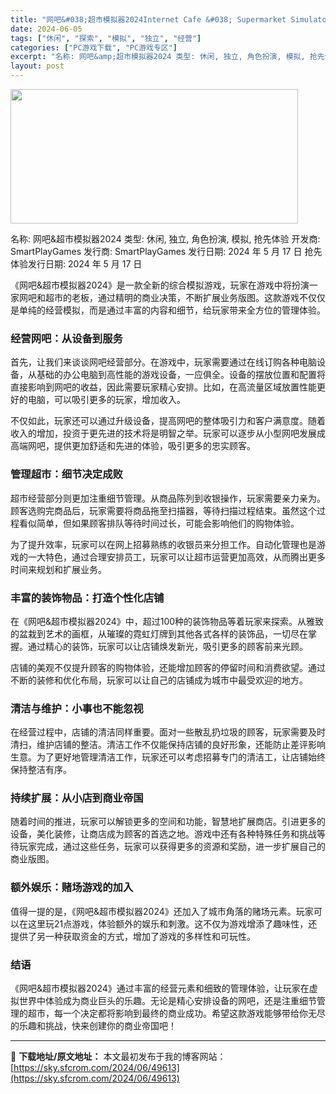 ```yaml
---
title: "网吧&#038;超市模拟器2024Internet Cafe &#038; Supermarket Simulator 2024 v0.1.A5"
date: 2024-06-05
tags: ["休闲", "探索", "模拟", "独立", "经营"]
categories: ["PC游戏下载", "PC游戏专区"]
excerpt: "名称: 网吧&amp;超市模拟器2024 类型: 休闲, 独立, 角色扮演, 模拟, 抢先体验 开发商: SmartPlayGames 发行商: SmartPlayGames 发行日期: 2024 年 5 月 17 日 抢先体验发行日期: 2024 年 5 月 17 日 《网吧&amp;超市模拟器2&hellip;"
layout: post
---
```


<img class="aligncenter size-full wp-image-49614" src="https://sky.sfcrom.com/wp-content/uploads/2024/06/2024060422442164.webp" alt="" width="460" height="215" />

名称: 网吧&amp;超市模拟器2024
类型: 休闲, 独立, 角色扮演, 模拟, 抢先体验
开发商: SmartPlayGames
发行商: SmartPlayGames
发行日期: 2024 年 5 月 17 日
抢先体验发行日期: 2024 年 5 月 17 日

《网吧&amp;超市模拟器2024》是一款全新的综合模拟游戏，玩家在游戏中将扮演一家网吧和超市的老板，通过精明的商业决策，不断扩展业务版图。这款游戏不仅仅是单纯的经营模拟，而是通过丰富的内容和细节，给玩家带来全方位的管理体验。

### 经营网吧：从设备到服务

首先，让我们来谈谈网吧经营部分。在游戏中，玩家需要通过在线订购各种电脑设备，从基础的办公电脑到高性能的游戏设备，一应俱全。设备的摆放位置和配置将直接影响到网吧的收益，因此需要玩家精心安排。比如，在高流量区域放置性能更好的电脑，可以吸引更多的玩家，增加收入。

不仅如此，玩家还可以通过升级设备，提高网吧的整体吸引力和客户满意度。随着收入的增加，投资于更先进的技术将是明智之举。玩家可以逐步从小型网吧发展成高端网吧，提供更加舒适和先进的体验，吸引更多的忠实顾客。

### 管理超市：细节决定成败

超市经营部分则更加注重细节管理。从商品陈列到收银操作，玩家需要亲力亲为。顾客选购完商品后，玩家需要将商品拖至扫描器，等待扫描过程结束。虽然这个过程看似简单，但如果顾客排队等待时间过长，可能会影响他们的购物体验。

为了提升效率，玩家可以在网上招募熟练的收银员来分担工作。自动化管理也是游戏的一大特色，通过合理安排员工，玩家可以让超市运营更加高效，从而腾出更多时间来规划和扩展业务。

### 丰富的装饰物品：打造个性化店铺

在《网吧&amp;超市模拟器2024》中，超过100种的装饰物品等着玩家来探索。从雅致的盆栽到艺术的画框，从璀璨的霓虹灯牌到其他各式各样的装饰品，一切尽在掌握。通过精心的装饰，玩家可以让店铺焕发新光，吸引更多的顾客前来光顾。

店铺的美观不仅提升顾客的购物体验，还能增加顾客的停留时间和消费欲望。通过不断的装修和优化布局，玩家可以让自己的店铺成为城市中最受欢迎的地方。

### 清洁与维护：小事也不能忽视

在经营过程中，店铺的清洁同样重要。面对一些散乱扔垃圾的顾客，玩家需要及时清扫，维护店铺的整洁。清洁工作不仅能保持店铺的良好形象，还能防止差评影响生意。为了更好地管理清洁工作，玩家还可以考虑招募专门的清洁工，让店铺始终保持整洁有序。

### 持续扩展：从小店到商业帝国

随着时间的推进，玩家可以解锁更多的空间和功能，智慧地扩展商店。引进更多的设备，美化装修，让商店成为顾客的首选之地。游戏中还有各种特殊任务和挑战等待玩家完成，通过这些任务，玩家可以获得更多的资源和奖励，进一步扩展自己的商业版图。

### 额外娱乐：赌场游戏的加入

值得一提的是，《网吧&amp;超市模拟器2024》还加入了城市角落的赌场元素。玩家可以在这里玩21点游戏，体验额外的娱乐和刺激。这不仅为游戏增添了趣味性，还提供了另一种获取资金的方式，增加了游戏的多样性和可玩性。

### 结语

《网吧&amp;超市模拟器2024》通过丰富的经营元素和细致的管理体验，让玩家在虚拟世界中体验成为商业巨头的乐趣。无论是精心安排设备的网吧，还是注重细节管理的超市，每一个决定都将影响到最终的商业成功。希望这款游戏能够带给你无尽的乐趣和挑战，快来创建你的商业帝国吧！

---
📖 **下载地址/原文地址：** 本文最初发布于我的博客网站：[https://sky.sfcrom.com/2024/06/49613](https://sky.sfcrom.com/2024/06/49613)
